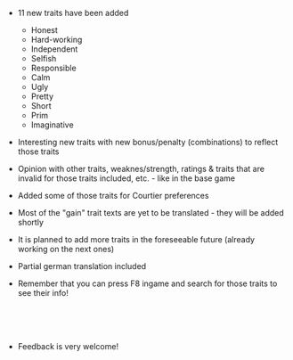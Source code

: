 
- 11 new traits have been added
   - Honest
   - Hard-working
   - Independent
   - Selfish
   - Responsible
   - Calm
   - Ugly
   - Pretty
   - Short
   - Prim
   - Imaginative
   
- Interesting new traits with new bonus/penalty (combinations) to reflect those traits
   
- Opinion with other traits, weaknes/strength, ratings & traits that are invalid for those traits included, etc. - like in the base game

- Added some of those traits for Courtier preferences

- Most of the "gain" trait texts are yet to be translated - they will be added shortly

- It is planned to add more traits in the foreseeable future (already working on the next ones)

- Partial german translation included

- Remember that you can press F8 ingame and search for those traits to see their info!

<br><br><br>
- Feedback is very welcome!


